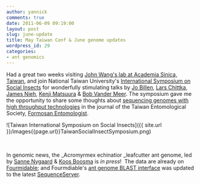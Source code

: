 ```yaml
---
author: yannick
comments: true
date: 2011-06-09 09:19:00
layout: post
slug: june-update
title: May Taiwan Conf & June genome updates
wordpress_id: 29
categories:
- ant genomics
---
```


Had a great two weeks visiting [John Wang's lab at Academia Sinica, Taiwan](http://biodiv.sinica.edu.tw/en2007/index.php?pi=157), and join National Taiwan University's [International Symposium on Social Insects](http://twentomolsoc.blogspot.com/2011/03/international-symposium-on-social.html) for wonderfully stimulating talks by [Jo Billen](http://bio.kuleuven.be/ento/), [Lars Chittka](http://chittkalab.sbcs.qmul.ac.uk/), [James Nieh,](http://www-biology.ucsd.edu/labs/nieh/) [Kenji Matsuura](http://www.agr.okayama-u.ac.jp/LIECO/englishpage.html) & [Bob Vander Meer](http://ars.usda.gov/pandp/people/people.htm?personid=5796). The symposium gave me the opportunity to share some thoughts about [sequencing genomes with high throughput technologies](http://yannick.poulet.org/publications/wurm2011antGenomeBehindTheScenes.pdf) in the journal of the Taiwan Entomological Society, [Formosan Entomologist](http://140.112.100.38/english.htm).




![Taiwan International Symposium on Social Insects]({{ site.url }}/images{{page.url}}TaiwanSocialInsectSymposium.png)




 




In genomic news, the _Acromyrmex echinatior _leafcutter ant genome, led by [Sanne Nygaard](http://www1.bio.ku.dk/english/research/oe/cse/personer/sanne/) & [Koos Boosma](http://www1.bio.ku.dk/english/research/oe/cse/personer/koos/) is _in press_!  The data are already on [Fourmidable](http://www.antgenomes.org); and Fourmdiable's [ant genome BLAST interface](http://www.antgenomes.org) was updated to the latest [SequenceServer](http://www.sequenceserver.com).

